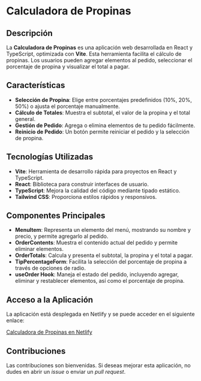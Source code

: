 # Calculadora de Propinas

## Descripción
La **Calculadora de Propinas** es una aplicación web desarrollada en React y TypeScript, optimizada con **Vite**. Esta herramienta facilita el cálculo de propinas. Los usuarios pueden agregar elementos al pedido, seleccionar el porcentaje de propina y visualizar el total a pagar.

## Características
- **Selección de Propina**: Elige entre porcentajes predefinidos (10%, 20%, 50%) o ajusta el porcentaje manualmente.
- **Cálculo de Totales**: Muestra el subtotal, el valor de la propina y el total general.
- **Gestión de Pedido**: Agrega o elimina elementos de tu pedido fácilmente.
- **Reinicio de Pedido**: Un botón permite reiniciar el pedido y la selección de propina.

## Tecnologías Utilizadas
- **Vite**: Herramienta de desarrollo rápida para proyectos en React y TypeScript.
- **React**: Biblioteca para construir interfaces de usuario.
- **TypeScript**: Mejora la calidad del código mediante tipado estático.
- **Tailwind CSS**: Proporciona estilos rápidos y responsivos.

## Componentes Principales
- **MenuItem**: Representa un elemento del menú, mostrando su nombre y precio, y permite agregarlo al pedido.
- **OrderContents**: Muestra el contenido actual del pedido y permite eliminar elementos.
- **OrderTotals**: Calcula y presenta el subtotal, la propina y el total a pagar.
- **TipPercentageForm**: Facilita la selección del porcentaje de propina a través de opciones de radio.
- **useOrder Hook**: Maneja el estado del pedido, incluyendo agregar, eliminar y restablecer elementos, así como el porcentaje de propina.

## Acceso a la Aplicación
La aplicación está desplegada en Netlify y se puede acceder en el siguiente enlace:

[Calculadora de Propinas en Netlify](https://calculadora-propinas-app.netlify.app)

## Contribuciones
Las contribuciones son bienvenidas. Si deseas mejorar esta aplicación, no dudes en abrir un *issue* o enviar un *pull request*.


